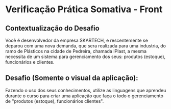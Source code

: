 # Verificação Prática Somativa - Front

## Contextualização do Desafio
Você é desenvolvedor da empresa SKARTECH, e rescentemente se deparou com uma nova demanda, que sera realizada para uma industria, do ramo de Plásticos na cidade de Pedreira, chamada IPlast, a mesma necessita de um sistema para gerenciamento dos seus: produtos (estoque), funcionários e clientes.

## Desafio (Somente o visual da aplicação):
Fazendo o uso dos seus conhecimentos, utilize as linguagens que aprendeu durante o curso para criar uma aplicação que faça o todo o gerenciamento de "produtos (estoque), funcionários clientes".

